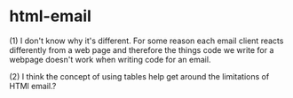 # html-email
(1) I don't know why it's different. For some reason each email client reacts differently from a web page and therefore the things code we write for a webpage doesn't work when writing code for an email.

(2) I think the concept of using tables help get around the limitations of HTMl email.?
